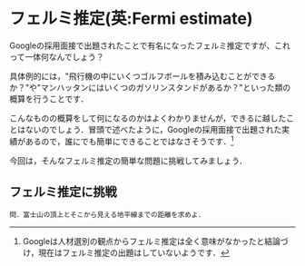# フェルミ推定(英:Fermi estimate)

Googleの採用面接で出題されたことで有名になったフェルミ推定ですが、これって一体何なんでしょう？

具体例的には，"飛行機の中にいくつゴルフボールを積み込むことができるか？"や"マンハッタンにはいくつのガソリンスタンドがあるか？"といった類の概算を行うことです．

こんなものの概算をして何になるのかはよくわかりませんが，できるに越したことはないのでしょう．冒頭で述べたように，Googleの採用面接で出題された実績があるので，誰にでも簡単にできることではなさそうです．[^1]

今回は，そんなフェルミ推定の簡単な問題に挑戦してみましょう．

## フェルミ推定に挑戦
```
問．富士山の頂上とそこから見える地平線までの距離を求めよ．
```

[^1]: Googleは人材選別の観点からフェルミ推定は全く意味がなかったと結論づけ，現在はフェルミ推定の出題はしていないようです．